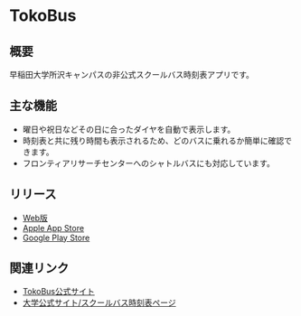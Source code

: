 # TokoBus
## 概要
早稲田大学所沢キャンパスの非公式スクールバス時刻表アプリです。  

## 主な機能
* 曜日や祝日などその日に合ったダイヤを自動で表示します。
* 時刻表と共に残り時間も表示されるため、どのバスに乗れるか簡単に確認できます。
* フロンティアリサーチセンターへのシャトルバスにも対応しています。

## リリース
* [Web版](https://twajp.github.io/TokoBus/)
* [Apple App Store](https://apps.apple.com/jp/app/id6443772387)
* [Google Play Store](https://play.google.com/store/apps/details?id=jp.twa.tokobus)

## 関連リンク
* [TokoBus公式サイト](https://twajp.github.io/TokoBusWebsite/)
* [大学公式サイト/スクールバス時刻表ページ](https://www.waseda.jp/fhum/hum/facility/bus-parking/)

